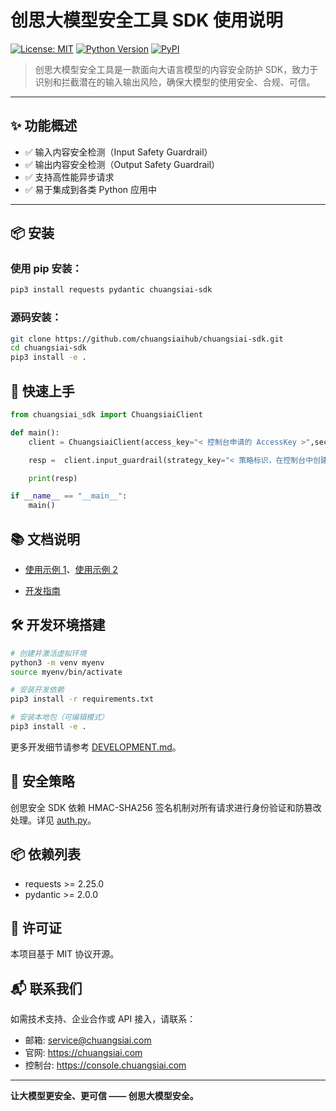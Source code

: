 # 创思大模型安全工具 SDK 使用说明

[![License: MIT](https://img.shields.io/badge/License-MIT-blue.svg)](LICENSE)
[![Python Version](https://img.shields.io/badge/python-3.8%2B-blue.svg)](https://www.python.org/downloads/)
[![PyPI](https://img.shields.io/pypi/v/chuangsiai-sdk.svg)](https://pypi.org/project/chuangsiai-sdk/)

> 创思大模型安全工具是一款面向大语言模型的内容安全防护 SDK，致力于识别和拦截潜在的输入输出风险，确保大模型的使用安全、合规、可信。

---

## ✨ 功能概述

- ✅ 输入内容安全检测（Input Safety Guardrail）
- ✅ 输出内容安全检测（Output Safety Guardrail）
- ✅ 支持高性能异步请求
- ✅ 易于集成到各类 Python 应用中

---

## 📦 安装

### 使用 pip 安装：

```bash
pip3 install requests pydantic chuangsiai-sdk
```

### 源码安装：

```bash
git clone https://github.com/chuangsiaihub/chuangsiai-sdk.git
cd chuangsiai-sdk
pip3 install -e .

```

## 🚀 快速上手

```python
from chuangsiai_sdk import ChuangsiaiClient

def main():
    client = ChuangsiaiClient(access_key="< 控制台申请的 AccessKey >",secret_key="< 控制台申请的 SecretKey >")

    resp =  client.input_guardrail(strategy_key="< 策略标识，在控制台中创建 >", content="检测文本")

    print(resp)

if __name__ == "__main__":
    main()

```

## 📚 文档说明

- [使用示例 1](https://github.com/chuangsiaihub/chuangsiai-sdk-python/blob/master/examples/accesskey_simple_usage.py)、[使用示例 2](https://github.com/chuangsiaihub/chuangsiai-sdk-python/blob/master/examples/apikey_simple_usage.py)

- [开发指南](https://github.com/chuangsiaihub/chuangsiai-sdk-python/blob/master/DEVELOPMENT.md)

## 🛠️ 开发环境搭建

```bash
# 创建并激活虚拟环境
python3 -m venv myenv
source myenv/bin/activate

# 安装开发依赖
pip3 install -r requirements.txt

# 安装本地包（可编辑模式）
pip3 install -e .

```

更多开发细节请参考 [DEVELOPMENT.md](https://github.com/chuangsiaihub/chuangsiai-sdk-python/blob/master/DEVELOPMENT.md)。

## 🔐 安全策略

创思安全 SDK 依赖 HMAC-SHA256 签名机制对所有请求进行身份验证和防篡改处理。详见 [auth.py](https://github.com/chuangsiaihub/chuangsiai-sdk-python/blob/master/chuangsiai_sdk/auth.py)。

## 📦 依赖列表

- requests >= 2.25.0
- pydantic >= 2.0.0

## 📄 许可证

本项目基于 MIT 协议开源。

## 📬 联系我们

如需技术支持、企业合作或 API 接入，请联系：

- 邮箱: service@chuangsiai.com
- 官网: https://chuangsiai.com
- 控制台: https://console.chuangsiai.com

---

**让大模型更安全、更可信 —— 创思大模型安全。**
